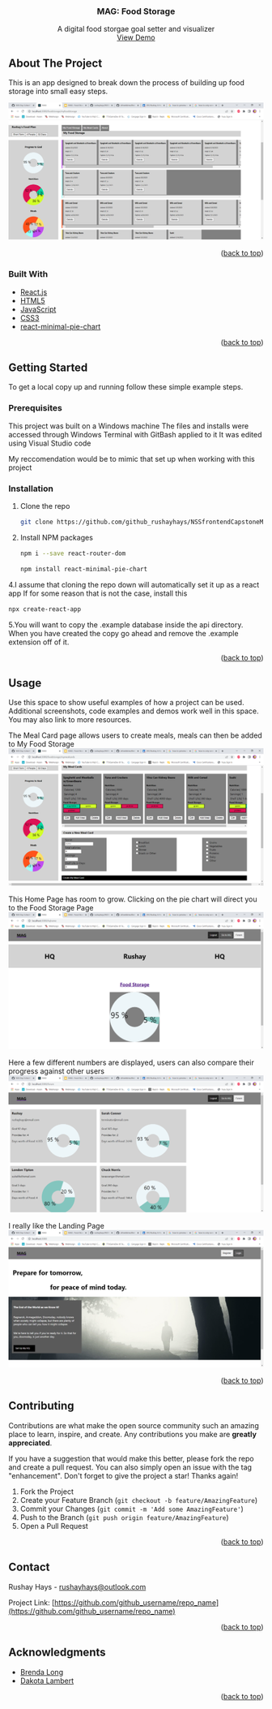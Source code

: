 <div id="top"></div>



<h3 align="center">MAG: Food Storage</h3>

  <p align="center">
    A digital food storgae goal setter and visualizer
    </br>
    <a href="https://youtu.be/RqsOzaRovHU">View Demo</a>
  </p>
</div>





<!-- ABOUT THE PROJECT -->
## About The Project

This is an app designed to break down the process of building up food storage into small easy steps.

![Food Storage Page](public/images/MAGscreenshot1.png)



<p align="right">(<a href="#top">back to top</a>)</p>



### Built With

* [React.js](https://reactjs.org/)
* [HTML5](https://html.com/html5/)
* [JavaScript](https://www.javascript.com/)
* [CSS3](https://developer.mozilla.org/en-US/docs/Web/CSS)
* [react-minimal-pie-chart](https://www.npmjs.com/package/react-minimal-pie-chart)

<p align="right">(<a href="#top">back to top</a>)</p>



<!-- GETTING STARTED -->
## Getting Started

To get a local copy up and running follow these simple example steps.

### Prerequisites

This project was built on a Windows machine
The files and installs were accessed through Windows Terminal with GitBash applied to it
It was edited using Visual Studio code

My reccomendation would be to mimic that set up when working with this project

### Installation
 
1. Clone the repo
   ```sh
   git clone https://github.com/github_rushayhays/NSSfrontendCapstoneMAG.git
   ```
3. Install NPM packages
   ```sh
   npm i --save react-router-dom
   ```
   ```sh
   npm install react-minimal-pie-chart
   ```
4.I assume that cloning the repo down will automatically set it up as a react app
  If for some reason that is not the case, install this
  ```sh
  npx create-react-app
  ```
5.You will want to copy the .example database inside the api directory. When you have created the copy go ahead and remove the .example extension off of it.

<p align="right">(<a href="#top">back to top</a>)</p>



<!-- USAGE EXAMPLES -->
## Usage

Use this space to show useful examples of how a project can be used. Additional screenshots, code examples and demos work well in this space. You may also link to more resources.

The Meal Card page allows users to create meals, meals can then be added to My Food Storage
![Meal Card Page](public/images/MAGscreenshot2.png)

This Home Page has room to grow. Clicking on the pie chart will direct you to the Food Storage Page
![HQ Home Page](public/images/MAGscreenshot3.png)

Here a few different numbers are displayed, users can also compare their progress against other users
![Forum Page](public/images/MAGscreenshot4.png)

I really like the Landing Page
![Landing Page](public/images/MAGscreenshot5.png)



<p align="right">(<a href="#top">back to top</a>)</p>





<!-- CONTRIBUTING -->
## Contributing

Contributions are what make the open source community such an amazing place to learn, inspire, and create. Any contributions you make are **greatly appreciated**.

If you have a suggestion that would make this better, please fork the repo and create a pull request. You can also simply open an issue with the tag "enhancement".
Don't forget to give the project a star! Thanks again!

1. Fork the Project
2. Create your Feature Branch (`git checkout -b feature/AmazingFeature`)
3. Commit your Changes (`git commit -m 'Add some AmazingFeature'`)
4. Push to the Branch (`git push origin feature/AmazingFeature`)
5. Open a Pull Request

<p align="right">(<a href="#top">back to top</a>)</p>




<!-- CONTACT -->
## Contact

Rushay Hays - rushayhays@outlook.com

Project Link: [https://github.com/github_username/repo_name](https://github.com/github_username/repo_name)

<p align="right">(<a href="#top">back to top</a>)</p>



<!-- ACKNOWLEDGMENTS -->
## Acknowledgments

* [Brenda Long](https://github.com/brendalong)
* [Dakota Lambert](https://github.com/DakotaLambert)

<p align="right">(<a href="#top">back to top</a>)</p>



<!-- MARKDOWN LINKS & IMAGES -->
<!-- https://www.markdownguide.org/basic-syntax/#reference-style-links -->
[contributors-shield]: https://img.shields.io/github/contributors/github_username/repo_name.svg?style=for-the-badge
[contributors-url]: https://github.com/github_username/repo_name/graphs/contributors
[forks-shield]: https://img.shields.io/github/forks/github_username/repo_name.svg?style=for-the-badge
[forks-url]: https://github.com/github_username/repo_name/network/members
[stars-shield]: https://img.shields.io/github/stars/github_username/repo_name.svg?style=for-the-badge
[stars-url]: https://github.com/github_username/repo_name/stargazers
[issues-shield]: https://img.shields.io/github/issues/github_username/repo_name.svg?style=for-the-badge
[issues-url]: https://github.com/github_username/repo_name/issues
[license-shield]: https://img.shields.io/github/license/github_username/repo_name.svg?style=for-the-badge
[license-url]: https://github.com/github_username/repo_name/blob/master/LICENSE.txt
[linkedin-shield]: https://img.shields.io/badge/-LinkedIn-black.svg?style=for-the-badge&logo=linkedin&colorB=555
[linkedin-url]: https://linkedin.com/in/linkedin_username
[product-screenshot]: images/screenshot.png
